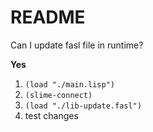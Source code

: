 # README #

Can I update fasl file in runtime?

**Yes**

1. `(load "./main.lisp")`
2. `(slime-connect)`
3. `(load "./lib-update.fasl")`
4. test changes
